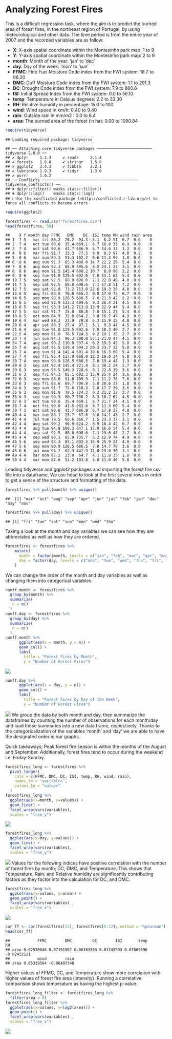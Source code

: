 Analyzing Forest Fires
================

This is a difficult regression task, where the aim is to predict the
burned area of forest fires, in the northeast region of Portugal, by
using meteorological and other data. The time period is from the entire
year of 2007 and the recorded variables are as follow:

- **X**: X-axis spatial coordinate within the Montesinho park map: 1 to
  9
- **Y**: Y-axis spatial coordinate within the Montesinho park map: 2 to
  9
- **month**: Month of the year: ‘jan’ to ‘dec’
- **day**: Day of the week: ‘mon’ to ‘sun’
- **FFMC**: Fine Fuel Moisture Code index from the FWI system: 18.7 to
  96.20
- **DMC**: Duff Moisture Code index from the FWI system: 1.1 to 291.3
- **DC**: Drought Code index from the FWI system: 7.9 to 860.6
- **ISI**: Initial Spread Index from the FWI system: 0.0 to 56.10
- **temp**: Temperature in Celsius degrees: 2.2 to 33.30
- **RH**: Relative humidity in percentage: 15.0 to 100
- **wind**: Wind speed in km/h: 0.40 to 9.40
- **rain**: Outside rain in mm/m2 : 0.0 to 6.4
- **area**: The burned area of the forest (in ha): 0.00 to 1090.84

``` r
require(tidyverse)
```

    ## Loading required package: tidyverse

    ## ── Attaching core tidyverse packages ──────────────────────── tidyverse 2.0.0 ──
    ## ✔ dplyr     1.1.3     ✔ readr     2.1.4
    ## ✔ forcats   1.0.0     ✔ stringr   1.5.0
    ## ✔ ggplot2   3.4.3     ✔ tibble    3.2.1
    ## ✔ lubridate 1.9.3     ✔ tidyr     1.3.0
    ## ✔ purrr     1.0.2     
    ## ── Conflicts ────────────────────────────────────────── tidyverse_conflicts() ──
    ## ✖ dplyr::filter() masks stats::filter()
    ## ✖ dplyr::lag()    masks stats::lag()
    ## ℹ Use the conflicted package (<http://conflicted.r-lib.org/>) to force all conflicts to become errors

``` r
require(ggplot2)

forestfires <- read.csv("forestfires.csv")
head(forestfires, 50)
```

    ##    X Y month day FFMC   DMC    DC  ISI temp RH wind rain area
    ## 1  7 5   mar fri 86.2  26.2  94.3  5.1  8.2 51  6.7  0.0    0
    ## 2  7 4   oct tue 90.6  35.4 669.1  6.7 18.0 33  0.9  0.0    0
    ## 3  7 4   oct sat 90.6  43.7 686.9  6.7 14.6 33  1.3  0.0    0
    ## 4  8 6   mar fri 91.7  33.3  77.5  9.0  8.3 97  4.0  0.2    0
    ## 5  8 6   mar sun 89.3  51.3 102.2  9.6 11.4 99  1.8  0.0    0
    ## 6  8 6   aug sun 92.3  85.3 488.0 14.7 22.2 29  5.4  0.0    0
    ## 7  8 6   aug mon 92.3  88.9 495.6  8.5 24.1 27  3.1  0.0    0
    ## 8  8 6   aug mon 91.5 145.4 608.2 10.7  8.0 86  2.2  0.0    0
    ## 9  8 6   sep tue 91.0 129.5 692.6  7.0 13.1 63  5.4  0.0    0
    ## 10 7 5   sep sat 92.5  88.0 698.6  7.1 22.8 40  4.0  0.0    0
    ## 11 7 5   sep sat 92.5  88.0 698.6  7.1 17.8 51  7.2  0.0    0
    ## 12 7 5   sep sat 92.8  73.2 713.0 22.6 19.3 38  4.0  0.0    0
    ## 13 6 5   aug fri 63.5  70.8 665.3  0.8 17.0 72  6.7  0.0    0
    ## 14 6 5   sep mon 90.9 126.5 686.5  7.0 21.3 42  2.2  0.0    0
    ## 15 6 5   sep wed 92.9 133.3 699.6  9.2 26.4 21  4.5  0.0    0
    ## 16 6 5   sep fri 93.3 141.2 713.9 13.9 22.9 44  5.4  0.0    0
    ## 17 5 5   mar sat 91.7  35.8  80.8  7.8 15.1 27  5.4  0.0    0
    ## 18 8 5   oct mon 84.9  32.8 664.2  3.0 16.7 47  4.9  0.0    0
    ## 19 6 4   mar wed 89.2  27.9  70.8  6.3 15.9 35  4.0  0.0    0
    ## 20 6 4   apr sat 86.3  27.4  97.1  5.1  9.3 44  4.5  0.0    0
    ## 21 6 4   sep tue 91.0 129.5 692.6  7.0 18.3 40  2.7  0.0    0
    ## 22 5 4   sep mon 91.8  78.5 724.3  9.2 19.1 38  2.7  0.0    0
    ## 23 7 4   jun sun 94.3  96.3 200.0 56.1 21.0 44  4.5  0.0    0
    ## 24 7 4   aug sat 90.2 110.9 537.4  6.2 19.5 43  5.8  0.0    0
    ## 25 7 4   aug sat 93.5 139.4 594.2 20.3 23.7 32  5.8  0.0    0
    ## 26 7 4   aug sun 91.4 142.4 601.4 10.6 16.3 60  5.4  0.0    0
    ## 27 7 4   sep fri 92.4 117.9 668.0 12.2 19.0 34  5.8  0.0    0
    ## 28 7 4   sep mon 90.9 126.5 686.5  7.0 19.4 48  1.3  0.0    0
    ## 29 6 3   sep sat 93.4 145.4 721.4  8.1 30.2 24  2.7  0.0    0
    ## 30 6 3   sep sun 93.5 149.3 728.6  8.1 22.8 39  3.6  0.0    0
    ## 31 6 3   sep fri 94.3  85.1 692.3 15.9 25.4 24  3.6  0.0    0
    ## 32 6 3   sep mon 88.6  91.8 709.9  7.1 11.2 78  7.6  0.0    0
    ## 33 6 3   sep fri 88.6  69.7 706.8  5.8 20.6 37  1.8  0.0    0
    ## 34 6 3   sep sun 91.7  75.6 718.3  7.8 17.7 39  3.6  0.0    0
    ## 35 6 3   sep mon 91.8  78.5 724.3  9.2 21.2 32  2.7  0.0    0
    ## 36 6 3   sep tue 90.3  80.7 730.2  6.3 18.2 62  4.5  0.0    0
    ## 37 6 3   oct tue 90.6  35.4 669.1  6.7 21.7 24  4.5  0.0    0
    ## 38 7 4   oct fri 90.0  41.5 682.6  8.7 11.3 60  5.4  0.0    0
    ## 39 7 3   oct sat 90.6  43.7 686.9  6.7 17.8 27  4.0  0.0    0
    ## 40 4 4   mar tue 88.1  25.7  67.6  3.8 14.1 43  2.7  0.0    0
    ## 41 4 4   jul tue 79.5  60.6 366.7  1.5 23.3 37  3.1  0.0    0
    ## 42 4 4   aug sat 90.2  96.9 624.2  8.9 18.4 42  6.7  0.0    0
    ## 43 4 4   aug tue 94.8 108.3 647.1 17.0 16.6 54  5.4  0.0    0
    ## 44 4 4   sep sat 92.5  88.0 698.6  7.1 19.6 48  2.7  0.0    0
    ## 45 4 4   sep wed 90.1  82.9 735.7  6.2 12.9 74  4.9  0.0    0
    ## 46 5 6   sep wed 94.3  85.1 692.3 15.9 25.9 24  4.0  0.0    0
    ## 47 5 6   sep mon 90.9 126.5 686.5  7.0 14.7 70  3.6  0.0    0
    ## 48 6 6   jul mon 94.2  62.3 442.9 11.0 23.0 36  3.1  0.0    0
    ## 49 4 4   mar mon 87.2  23.9  64.7  4.1 11.8 35  1.8  0.0    0
    ## 50 4 4   mar mon 87.6  52.2 103.8  5.0 11.0 46  5.8  0.0    0

Loading tidyverse and ggplot2 packages and importing the forest fire csv
file into a dataframe. We use head to look at the first several rows in
order to get a sense of the structure and formatting of the data.

``` r
forestfires %>% pull(month) %>% unique()
```

    ##  [1] "mar" "oct" "aug" "sep" "apr" "jun" "jul" "feb" "jan" "dec" "may" "nov"

``` r
forestfires %>% pull(day) %>% unique()
```

    ## [1] "fri" "tue" "sat" "sun" "mon" "wed" "thu"

Taking a look at the month and day variables we can see how they are
abbreviated as well as how they are ordered.

``` r
forestfires <- forestfires %>%
    mutate(
      month = factor(month, levels = c("jan", "feb", "mar", "apr", "may", "jun", "jul", "aug", "sep", "oct", "nov", "dec")),
      day = factor(day, levels = c("mon", "tue", "wed", "thu", "fri", "sat", "sun"))
    )
```

We can change the order of the month and day variables as well as
changing them into categorical variables.

``` r
numff.month <- forestfires %>%
  group_by(month) %>%
  summarize(
   n = n()
  )
numff.day <- forestfires %>%
  group_by(day) %>%
  summarize(
   n = n()
  )
numff.month %>%
      ggplot(aes(x = month, y = n)) +
      geom_col() +
      labs(
        title = "Forest Fires by Month",
        y = "Number of Forest Fires")
```

![](forestfires_files/figure-gfm/unnamed-chunk-4-1.png)<!-- -->

``` r
numff.day %>%
      ggplot(aes(x = day, y = n)) +
      geom_col() +
      labs(
        title = "Forest Fires by Day of the Week",
        y = "Number of Forest Fires")
```

![](forestfires_files/figure-gfm/unnamed-chunk-4-2.png)<!-- --> We group
the data by both month and day, then summarize the dataframes by
counting the number of observations for each month/day and load those
summaries into a new data frame, respectively. Thanks to the
categoricalization of the variables ‘month’ and ‘day’ we are able to
have the designated order in our graphs.

Quick takeaways; Peak forest fire season is within the months of the
August and September. Additionally, forest fires tend to occur during
the weekend i.e. Friday-Sunday.

``` r
forestfires_long <- forestfires %>%
  pivot_longer(
    cols = c(FFMC, DMC, DC, ISI, temp, RH, wind, rain),
    names_to = "variables",
    values_to = "values"
  )
forestfires_long %>%
  ggplot(aes(x=month, y=values)) +
  geom_line() +
  facet_wrap(vars(variables),
  scales = "free_y")
```

![](forestfires_files/figure-gfm/unnamed-chunk-5-1.png)<!-- -->

``` r
forestfires_long %>%
  ggplot(aes(x=day, y=values)) +
  geom_line() +
  facet_wrap(vars(variables),
  scales = "free_y")
```

![](forestfires_files/figure-gfm/unnamed-chunk-5-2.png)<!-- --> Values
for the following indices have positive correlation with the number of
forest fires by month; DC, DMC, and Temperature. This shows that
Temperature, Rain, and Relative humidity are significantly contributing
factors as they factor into the calculation for DC, and DMC.

``` r
forestfires_long %>%
  ggplot(aes(x=values, y=area)) +
  geom_point() +
  facet_wrap(vars(variables) ,
  scales = "free_x")
```

![](forestfires_files/figure-gfm/unnamed-chunk-6-1.png)<!-- -->

``` r
cor_ff <- cor(forestfires[13], forestfires[5:12], method = "spearman")
head(cor_ff)
```

    ##            FFMC        DMC         DC        ISI       temp          RH
    ## area 0.02530046 0.07191967 0.06163303 0.01249593 0.07869596 -0.02422121
    ##            wind        rain
    ## area 0.05319584 -0.06407348

Higher values of FFMC, DC, and Temperature show more correlation with
higher values of forest fire area (intensity). Running a correlative
comparison shows temperature as having the highest p-value.

``` r
forestfires_long_filter <- forestfires_long %>%
  filter(area > 0)
forestfires_long_filter %>%
  ggplot(aes(x=values, y=log2(area))) +
  geom_point() +
  facet_wrap(vars(variables) ,
  scales = "free_x")
```

![](forestfires_files/figure-gfm/unnamed-chunk-7-1.png)<!-- -->
